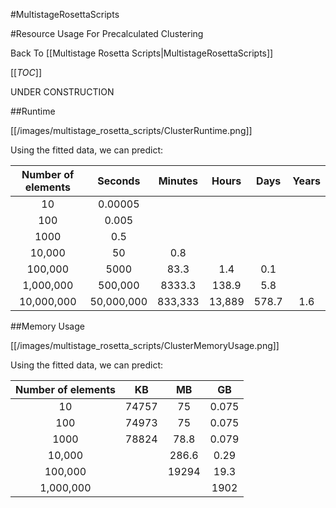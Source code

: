 #MultistageRosettaScripts

#Resource Usage For Precalculated Clustering

Back To [[Multistage Rosetta Scripts|MultistageRosettaScripts]]

[[_TOC_]]

UNDER CONSTRUCTION

##Runtime

[[/images/multistage_rosetta_scripts/ClusterRuntime.png]]

Using the fitted data, we can predict:

| Number of elements | Seconds    | Minutes | Hours  | Days  | Years |
|:------------------:|:----------:|:-------:|:------:|:-----:|:-----:|
| 10                 | 0.00005    |         |        |       |       |
| 100                | 0.005      |         |        |       |       |
| 1000               | 0.5        |         |        |       |       |
| 10,000             | 50         |    0.8  |        |       |	     |
| 100,000            | 5000       |    83.3 |  1.4   | 0.1   |	     |
| 1,000,000          | 500,000    | 8333.3  | 138.9  | 5.8   |	     |
| 10,000,000         | 50,000,000 | 833,333 | 13,889 | 578.7 | 1.6   |

##Memory Usage

[[/images/multistage_rosetta_scripts/ClusterMemoryUsage.png]]

Using the fitted data, we can predict:

| Number of elements | KB    | MB    | GB    |
|:------------------:|:-----:|:-----:|:-----:|
| 10 	    	     | 74757 | 75    | 0.075 |
| 100		     | 74973 | 75    | 0.075 |
| 1000		     | 78824 | 78.8  | 0.079 |
| 10,000	     |       | 286.6 | 0.29  |
| 100,000	     |	     | 19294 | 19.3  |
| 1,000,000	     |	     | 	     | 1902  |
